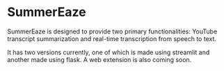 # SummerEaze
SummerEaze is designed to provide two primary functionalities: YouTube transcript summarization and real-time transcription from speech to text.

It has two versions currently, one of which is made using streamlit and another made using flask.
A web extension is also coming soon.
